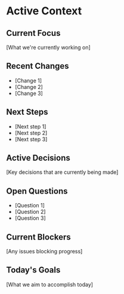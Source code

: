# Active Context

## Current Focus
[What we're currently working on]

## Recent Changes
- [Change 1]
- [Change 2]
- [Change 3]

## Next Steps
- [Next step 1]
- [Next step 2]
- [Next step 3]

## Active Decisions
[Key decisions that are currently being made]

## Open Questions
- [Question 1]
- [Question 2]
- [Question 3]

## Current Blockers
[Any issues blocking progress]

## Today's Goals
[What we aim to accomplish today]